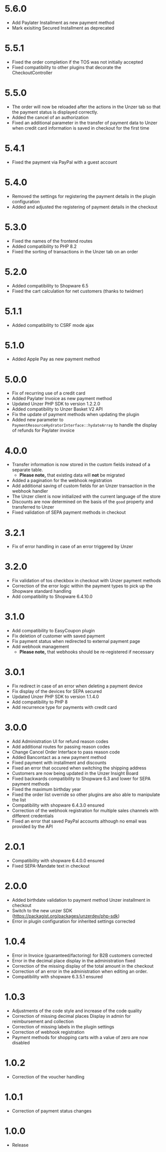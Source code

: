 # 5.6.0
* Add Paylater Installment as new payment method
* Mark exisiting Secured Installment as deprecated

# 5.5.1
* Fixed the order completion if the TOS was not initially accepted
* Fixed compatibility to other plugins that decorate the CheckoutController

# 5.5.0
* The order will now be reloaded after the actions in the Unzer tab so that the payment status is displayed correctly.
* Added the cancel of an authorization
* Fixed an additional parameter in the transfer of payment data to Unzer when credit card information is saved in checkout for the first time

# 5.4.1
* Fixed the payment via PayPal with a guest account

# 5.4.0
* Removed the settings for registering the payment details in the plugin configuration
* Added and adjusted the registering of payment details in the checkout

# 5.3.0
* Fixed the names of the frontend routes
* Added compatibility to PHP 8.2
* Fixed the sorting of transactions in the Unzer tab on an order

# 5.2.0
* Added compatibility to Shopware 6.5
* Fixed the cart calculation for net customers (thanks to twidmer)

# 5.1.1
* Added compatibility to CSRF mode ajax

# 5.1.0
* Added Apple Pay as new payment method

# 5.0.0
* Fix of recurring use of a credit card
* Added Paylater Invoice as new payment method
* Updated Unzer PHP SDK to version 1.2.2.0
* Added compatibility to Unzer Basket V2 API
* Fix the update of payment methods when updating the plugin
* Added new parameter to `PaymentResourceHydratorInterface::hydateArray` to handle the display of refunds for Paylater invoice

# 4.0.0
* Transfer information is now stored in the custom fields instead of a separate table.
  * **Please note,** that existing data will **not** be migrated
* Added a pagination for the webhook registration
* Add additional saving of custom fields for an Unzer transaction in the webhook handler
* The Unzer client is now initialized with the current language of the store
* Discounts are now determined on the basis of the `good` property and transferred to Unzer
* Fixed validation of SEPA payment methods in checkout

# 3.2.1
* Fix of error handling in case of an error triggered by Unzer

# 3.2.0
* Fix validation of tos checkbox in checkout with Unzer payment methods
* Correction of the error logic within the payment types to pick up the Shopware standard handling
* Add compatibility to Shopware 6.4.10.0

# 3.1.0
* Add compatibility to EasyCoupon plugin
* Fix deletion of customer with saved payment
* Fix payment status when redirected to external payment page
* Add webhook management
  * **Please note,** that webhooks should be re-registered if necessary

# 3.0.1
* Fix redirect in case of an error when deleting a payment device
* Fix display of the devices for SEPA secured
* Updated Unzer PHP SDK to version 1.1.4.0
* Add compatibility to PHP 8
* Add recurrence type for payments with credit card

# 3.0.0
* Add Administration UI for refund reason codes
* Add additional routes for passing reason codes
* Change Cancel Order Interface to pass reason code
* Added Bancontact as a new payment method
* Fixed payment with installment and discounts
* Fixed an error that occured when switching the shipping address
* Customers are now being updated in the Unzer Insight Board
* Fixed backwards compatibility to Shopware 6.3 and lower for SEPA payment methods
* Fixed the maximum birthday year
* Fixed the order list override so other plugins are also able to manipulate the list
* Compatibility with shopware 6.4.3.0 ensured
* Correction of the webhook registration for multiple sales channels with different credentials
* Fixed an error that saved PayPal accounts although no email was provided by the API

# 2.0.1
* Compatibility with shopware 6.4.0.0 ensured
* Fixed SEPA-Mandate text in checkout

# 2.0.0
* Added birthdate validation to payment method Unzer installment in checkout
* Switch to the new unzer SDK (https://packagist.org/packages/unzerdev/php-sdk)
* Error in plugin configuration for inherited settings corrected

# 1.0.4
* Error in Invoice (guaranteed/factoring) for B2B customers corrected
* Error in the decimal place display in the administration fixed
* Correction of the missing display of the total amount in the checkout
* Correction of an error in the administration when editing an order.
* Compatibility with shopware 6.3.5.1 ensured

# 1.0.3
* Adjustments of the code style and increase of the code quality
* Correction of missing decimal places Display in admin for reimbursement and collection
* Correction of missing labels in the plugin settings
* Correction of webhook registration
* Payment methods for shopping carts with a value of zero are now disabled

# 1.0.2
* Correction of the voucher handling

# 1.0.1
* Correction of payment status changes

# 1.0.0
* Release
